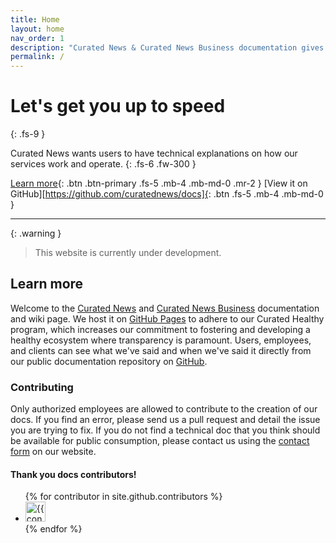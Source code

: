 ```yaml
---
title: Home
layout: home
nav_order: 1
description: "Curated News & Curated News Business documentation gives Curated News users, employees, and clients that ability to find technical information about our services."
permalink: /
---
```


# Let's get you up to speed
{: .fs-9 }

Curated News wants users to have technical explanations on how our services work and operate.
{: .fs-6 .fw-300 }

[Learn more](#learn-more){: .btn .btn-primary .fs-5 .mb-4 .mb-md-0 .mr-2 }
[View it on GitHub][https://github.com/curatednews/docs]{: .btn .fs-5 .mb-4 .mb-md-0 }

---

{: .warning }
> This website is currently under development.

## Learn more

Welcome to the [Curated News](https://curatednews.xyz) and [Curated News Business](https://curatednewsbusiness.xyz) documentation and wiki page. We host it on [GitHub Pages](https://docs.github.com/en/pages/getting-started-with-github-pages/about-github-pages) to adhere to our Curated Healthy program, which increases our commitment to fostering and developing a healthy ecosystem where transparency is paramount. Users, employees, and clients can see what we've said and when we've said it directly from our public documentation repository on [GitHub](https://github.com/curatednews/docs).

### Contributing

Only authorized employees are allowed to contribute to the creation of our docs. If you find an error, please send us a pull request and detail the issue you are trying to fix. If you do not find a technical doc that you think should be available for public consumption, please contact us using the [contact form](https://curatednews.xyz/curatedcontact) on our website.

#### Thank you docs contributors! 

<ul class="list-style-none">
{% for contributor in site.github.contributors %}
  <li class="d-inline-block mr-1">
     <a href="{{ contributor.html_url }}"><img src="{{ contributor.avatar_url }}" width="32" height="32" alt="{{ contributor.login }}"></a>
  </li>
{% endfor %}
</ul>
